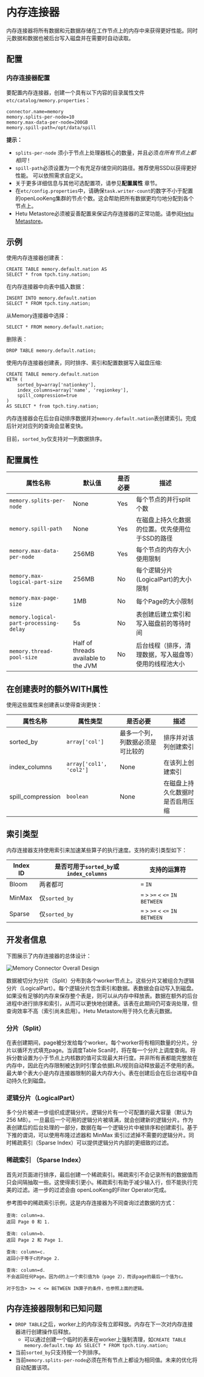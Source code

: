 
# 内存连接器

内存连接器将所有数据和元数据存储在工作节点上的内存中来获得更好性能。同时元数据和数据也被后台写入磁盘并在需要时自动读取。

## 配置

### 内存连接器配置

要配置内存连接器，创建一个具有以下内容的目录属性文件`etc/catalog/memory.properties`：

``` properties
connector.name=memory
memory.splits-per-node=10
memory.max-data-per-node=200GB
memory.spill-path=/opt/data/spill    
```

**提示：**
- `splits-per-node` 须小于节点上处理器核心的数量，并且必须*在所有节点上都相同*！
- `spill-path`必须设置为一个有充足存储空间的路径。推荐使用SSD以获得更好性能。 可以依照需求自定义。 
- 关于更多详细信息与其他可选配置项，请参见**配置属性** 章节。
- 在`etc/config.properties`中，请确保`task.writer-count`的数字不小于配置的openLooKeng集群的节点个数。这会帮助把所有数据更均匀地分配到各个节点上。
- Hetu Metastore必须被妥善配置来保证内存连接器的正常功能。请参阅[Hetu Metastore](../admin/meta-store.md)。

## 示例

使用内存连接器创建表：

    CREATE TABLE memory.default.nation AS
    SELECT * from tpch.tiny.nation;

在内存连接器中向表中插入数据：

    INSERT INTO memory.default.nation
    SELECT * FROM tpch.tiny.nation;

从Memory连接器中选择：

    SELECT * FROM memory.default.nation;

删除表：

    DROP TABLE memory.default.nation;

使用内存连接器创建表，同时排序、索引和配置数据写入磁盘压缩:

    CREATE TABLE memory.default.nation
    WITH (
        sorted_by=array['nationkey'],
        index_columns=array['name', 'regionkey'],
        spill_compression=true
    )
    AS SELECT * from tpch.tiny.nation;

内存连接器会在后台自动排序数据并对`memory.default.nation`表创建索引。完成后针对对应列的查询会显著变快。

目前，`sorted_by`仅支持对一列数据排序。

## 配置属性

| 属性名称                         | 默认值   | 是否必要 | 描述               |
|---------------------------------------|-----------------|---------|---------------------------|
| `memory.splits-per-node              `  | None          | Yes     | 每个节点的并行split个数 |
| `memory.spill-path                   `  | None          | Yes     | 在磁盘上持久化数据的位置。优先使用位于SSD的路径 |
| `memory.max-data-per-node            `  | 256MB         | Yes     | 每个节点的内存大小使用限制 |
| `memory.max-logical-part-size        `  | 256MB         | No      | 每个逻辑分片(LogicalPart)的大小限制 |
| `memory.max-page-size                `  | 1MB           | No      | 每个Page的大小限制 |
| `memory.logical-part-processing-delay`  | 5s            | No      | 表创建后建立索引和写入磁盘前的等待时间 |
| `memory.thread-pool-size             `  | Half of threads available to the JVM | No      | 后台线程（排序，清理数据，写入磁盘等）使用的线程池大小 |

## 在创建表时的额外WITH属性

使用这些属性来创建表以使得查询更快：

| 属性名称                  | 属性类型                   | 是否必要                          | 描述        |
|--------------------------|---------------------------|----------------------------------|------------       |
| sorted_by                | `array['col']`            | 最多一个列，列数据必须是可比较的     | 排序并对该列创建索引 |
| index_columns            | `array['col1', 'col2']`   | None                             | 在该列上创建索引|
| spill_compression        | `boolean`                 | None                             | 在磁盘上持久化数据时是否启用压缩 |

## 索引类型
内存连接器支持使用索引来加速某些算子的执行速度。支持的索引类型如下：

| Index ID     | 是否可用于`sorted_by`或`index_columns`   | 支持的运算符                           |
|--------------|-----------------------------------------|---------------------------------------|
| Bloom        | 两者都可                                 | `=` `IN`                             |                   
| MinMax       | 仅`sorted_by`                           | `=` `>` `>=` `<` `<=` `IN` `BETWEEN` |
| Sparse       | 仅`sorted_by`                           | `=` `>` `>=` `<` `<=` `IN` `BETWEEN` |

## 开发者信息

下图展示了内存连接器的总体设计：

![Memory Connector Overall Design](../images/memory-connector-overall-design.png)

数据被切分为分片（Split）分布到各个worker节点上。这些分片又被组合为逻辑分片（LogicalPart）。每个逻辑分片包含索引和数据。表数据会自动写入到磁盘。如果没有足够的内存来保存整个表是，则可以从内存中释放表。数据在额外的后台进程中进行排序和索引，从而可以更快地创建表。该表在此期间仍可查询处理，但查询效率不高（索引尚未启用）。Hetu Metastore用于持久化表元数据。

### 分片（Split）

在表创建期间，page被分发给每个worker。每个worker将有相同数量的分片。分片以循环方式填充page。当调度Table Scan时，将在每一个分片上调度查询。将拆分数设置为小于节点上内核数的值可实现最大并行度。并非所有表都能完整放在内存中，因此在内存限制被达到时引擎会依据LRU规则自动释放最近不使用的表。最大单个表大小是内存连接器限制的最大内存大小。表在创建后会在后台进程中自动持久化到磁盘。

### 逻辑分片（LogicalPart）

多个分片被进一步组织成逻辑分片。逻辑分片有一个可配置的最大容量（默认为 256 MB）。一旦最后一个可用的逻辑分片被填满，就会创建新的逻辑分片。作为表创建后的后台处理的一部分，数据在每一个逻辑分片中被排序和创建索引。基于下推的谓词，可以使用布隆过滤器和 MinMax 索引过滤掉不需要的逻辑分片。同时稀疏索引（Sparse Index）可以提供逻辑分片内部的更细致的过滤。

### 稀疏索引 （Sparse Index）

首先对页面进行排序，最后创建一个稀疏索引。稀疏索引不会记录所有的数据值而只会间隔抽取一些。这使得索引更小。稀疏索引有助于减少输入行，但不能执行完美的过滤。进一步的过滤会由 openLooKeng的Filter Operator完成。

参考图中的稀疏索引示例，这是内存连接器为不同查询过滤数据的方式：

```
查询: column=a.
返回 Page 0 和 1.

查询: column=b.
返回 Page 2 和 Page 1.

查询: column=c.
返回小于等于c的Page 2.

查询: column=d.
不会返回任何Page。因为d的上一个索引值为b（page 2），而该page的最后一个值为c。

对于包含> >= < <= BETWEEN IN算子的条件，也参照上面的逻辑。
```

## 内存连接器限制和已知问题

- `DROP TABLE`之后，worker上的内存没有立即释放。内存在下一次对内存连接器进行创建操作后释放。
    - 可以通过创建一个临时的表来在worker上强制清理，如`CREATE TABLE memory.default.tmp AS SELECT * FROM tpch.tiny.nation;`
- 当前`sorted_by`只支持按一个列排序。
- 当前`memory.splits-per-node`必须在所有节点上都设为相同值。未来的优化将自动配置该项。